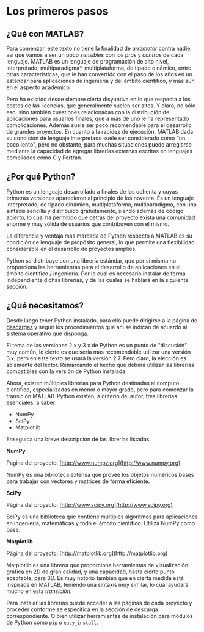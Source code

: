 ﻿# Los primeros pasos

## ¿Qué con MATLAB?

Para comenzar, este texto no tiene la finalidad de *arremeter* contra nadie, así que vamos 
a ser un poco *sensibles* con los *pros* y *contras* de cada lenguaje. MATLAB es un lenguaje de programación 
de alto nivel, interpretado, multiparadigma*, multiplataforma, de tipado dinámico, entre otras 
características, que le han convertido con el paso de los años en un estándar para aplicaciones 
de ingeniería y del ámbito científico, y más aún en el aspecto académico.

Pero ha existido desde siempre cierta disyuntiva en lo que respecta a los costos de las licencias, 
que generalmente suelen ser altos. Y claro, no sólo eso, sino también cuestiones relacionadas con la 
distribución de aplicaciones para usuarios finales, que a más de uno le ha representado complicaciones. 
Además suele ser poco recomendable para el desarrollo de grandes proyectos. En cuanto a la rapidez de 
ejecución, MATLAB dada su condición de lenguaje interpretado suele ser considerado como "un poco lento", 
pero no obstante, para muchas situaciones puede arreglarse mediante la capacidad de agregar librerías 
externas escritas en lenguajes compilados como C y Fortran.


## ¿Por qué Python?

Python es un lenguaje desarrollado a finales de los ochenta y cuyas primeras versiones aparecieron al principio de los
noventa. Es un lenguaje interpretado, de tipado dinámico, multiplataforma, multiparadigma, con una sintaxis sencilla y
distribuido gratuitamente, siendo además de código abierto, lo cual ha permitido que detrás del proyecto exista una
comunidad enorme y muy sólida de usuarios que contribuyen con el mismo.

La diferencia y ventaja más marcada de Python respecto a MATLAB es su condición de lenguaje de propósito general, lo que permite una flexibilidad considerable en el desarrollo de proyectos amplios.

Python se distribuye con una librería estándar, que por sí misma no proporciona las herramientas para el desarrollo de 
aplicaciones en el ámbito cientifico / ingeniería. Por lo cual es necesario instalar de forma independiente dichas 
librerías, y de las cuales se hablará en la siguiente sección.

## ¿Qué necesitamos?

Desde luego tener Python instalado, para ello puede dirigirse a la página de [descargas](https://www.python.org/downloads/)
y seguir los procedimientos que ahí se indican de acuerdo al sistema operativo que disponga.

El tema de las versiones 2.x y 3.x de Python es un punto de "discusión" muy común, lo cierto es que sería más recomendable 
utilizar una versión 3.x, pero en este texto se usará la versión 2.7. Pero claro, la elección es solamente del lector. 
Remarcando el hecho que deberá utilizar las librerías compatibles con la versión de Python instalada.

Ahora, existen múltiples librerías para Python destinadas al computo científico, especializadas en menor o mayor grado, 
pero para comenzar la transición MATLAB-Python existen, a criterio del autor, tres librerías esenciales, a saber:

* NumPy
* SciPy
* Matplotlib

Enseguida una breve descripción de las librerías listadas.

**NumPy**

Pagina del proyecto: [http://www.numpy.org](http://www.numpy.org)

NumPy es una biblioteca extensa que provee los objetos numéricos bases para trabajar con vectores y matrices 
de forma eficiente. 

**SciPy**

Página del proyecto: [http://www.scipy.org](http://www.scipy.org)

SciPy es una biblioteca que contiene múltiples algoritmos para aplicaciones en ingeniería, matemáticas y todo 
el ámbito científico. Utiliza NumPy como base.

**Matplotlib**

Página del proyecto: [http://matplotlib.org](http://matplotlib.org)

Matplotlib es una librería que proporciona herramientas de visualización gráfica en 2D de gran calidad, y una 
capacidad, hasta cierto punto aceptable, para 3D. Es muy notorio también que en cierta medida está inspirada en MATLAB, 
teniendo una sintaxis muy similar, lo cual ayudará mucho en esta *transición*.


Para instalar las librerías puede acceder a las páginas de cada proyecto y proceder conforme se especifica
en la sección de descarga correspondiente. O bien utilizar herramientas de instalación para módulos de Python
como `pip` o `easy_install`.